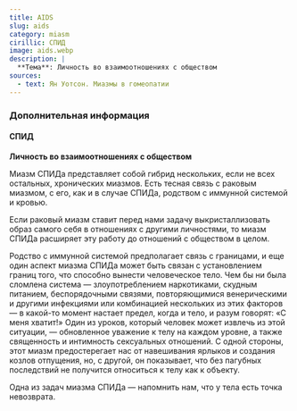 ```yaml
---
title: AIDS
slug: aids
category: miasm
cirillic: СПИД
image: aids.webp
description: |
  **Tема**: Личность во взаимоотношениях с обществом
sources:
  - text: Ян Уотсон. Миазмы в гомеопатии
---
```

### Дополнительная информация

#### СПИД
**Личность во взаимоотношениях с обществом**

Миазм СПИДа представляет собой гибрид нескольких, если не всех остальных, хронических миазмов. Есть тесная связь с раковым миазмом, с его, как и в случае СПИДа, родством с иммунной системой и кровью.

Если раковый миазм ставит перед нами задачу выкристаллизовать образ самого себя в отношениях с другими личностями, то миазм СПИДа расширяет эту работу до отношений с обществом в целом.

Родство с иммунной системой предполагает связь с границами, и еще один аспект миазма СПИДа может быть связан с установлением границ того, что способно вынести человеческое тело. Чем бы ни была сломлена система — злоупотреблением наркотиками, скудным питанием, беспорядочными связями, повторяющимися венерическими и другими инфекциями или комбинацией нескольких из этих факторов — в какой-то момент настает предел, когда и тело, и разум говорят: «С меня хватит!» Один из уроков, который человек может извлечь из этой ситуации, — обновленное уважение к телу на каждом уровне, а также священность и интимность сексуальных отношений. С одной стороны, этот миазм предостерегает нас от навешивания ярлыков и создания козлов отпущения, но, с другой, он показывает, что без пагубных последствий не получится относиться к телу как к объекту.

Одна из задач миазма СПИДа — напомнить нам, что у тела есть точка невозврата.